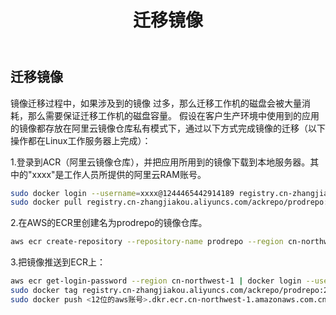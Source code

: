 ﻿---
title: "迁移镜像"
chapter: false
weight: 93
---

## 迁移镜像
镜像迁移过程中，如果涉及到的镜像 过多，那么迁移工作机的磁盘会被大量消耗，那么需要保证迁移工作机的磁盘容量。
假设在客户生产环境中使用到的应用的镜像都存放在阿里云镜像仓库私有模式下，通过以下方式完成镜像的迁移（以下操作都在Linux工作服务器上完成）：

1.登录到ACR（阿里云镜像仓库），并把应用所用到的镜像下载到本地服务器。其中的"xxxx"是工作人员所提供的阿里云RAM账号。
```bash
sudo docker login --username=xxxx@1244465442914189 registry.cn-zhangjiakou.aliyuncs.com
sudo docker pull registry.cn-zhangjiakou.aliyuncs.com/ackrepo/prodrepo:2048-game
```

2.在AWS的ECR里创建名为prodrepo的镜像仓库。
```bash
aws ecr create-repository --repository-name prodrepo --region cn-northwest-1
```

3.把镜像推送到ECR上：
```bash
aws ecr get-login-password --region cn-northwest-1 | docker login --username AWS --password-stdin <12位的aws账号>.dkr.ecr.cn-northwest-1.amazonaws.com.cn
sudo docker tag registry.cn-zhangjiakou.aliyuncs.com/ackrepo/prodrepo:2048-game <12位的aws账号>.dkr.ecr.cn-northwest-1.amazonaws.com.cn/prodrepo:2048-game
sudo docker push <12位的aws账号>.dkr.ecr.cn-northwest-1.amazonaws.com.cn/prodrepo:2048-game
```

